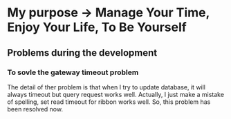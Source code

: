 # My purpose -> Manage Your Time, Enjoy Your Life, To Be Yourself

## Problems during the development
### To sovle the gateway timeout problem
The detail of ther problem is that when I try to update database, it will always timeout but query request works well.
Actually, I just make a mistake of spelling, set read timeout for ribbon works well. So, this problem has been resolved now.

